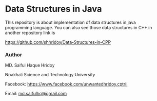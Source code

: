 # Data Structures in Java 
This repository is about implementation of data structures in java programming language.
You can also see those data structures in C++ in another repository link is

https://github.com/shhridoy/Data-Structures-in-CPP
### Author
MD. Saiful Haque Hridoy

Noakhali Science and Technology University

Facebook:
https://www.facebook.com/unwantedhridoy.cptrii

Email: md.saifulhq@gmail.com
